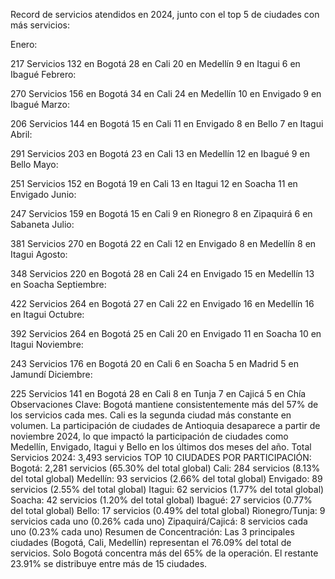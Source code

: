 Record de servicios atendidos en 2024, junto con el top 5 de ciudades con más servicios:

Enero:

217 Servicios
132 en Bogotá
28 en Cali
20 en Medellín
9 en Itagui
6 en Ibagué
Febrero:

270 Servicios
156 en Bogotá
34 en Cali
24 en Medellín
10 en Envigado
9 en Ibagué
Marzo: 

206 Servicios
144 en Bogotá
15 en Cali
11 en Envigado
8 en Bello
7 en Itagui
Abril:

291 Servicios
203 en Bogotá
23 en Cali
13 en Medellín
12 en Ibagué
9 en Bello
Mayo:

251 Servicios
152 en Bogotá
19 en Cali
13 en Itagui
12 en Soacha
11 en Envigado
Junio:

247 Servicios
159 en Bogotá
15 en Cali
9 en Rionegro
8 en Zipaquirá
6 en Sabaneta
Julio:

381 Servicios
270 en Bogotá
22 en Cali
12 en Envigado
8 en Medellín
8 en Itagui
Agosto:

348 Servicios
220 en Bogotá
28 en Cali
24 en Envigado
15 en Medellín
13 en Soacha
Septiembre:

422 Servicios
264 en Bogotá
27 en Cali
22 en Envigado
16 en Medellín
16 en Itagui
Octubre:

392 Servicios
264 en Bogotá
25 en Cali
20 en Envigado
11 en Soacha
10 en Itagui
Noviembre:

243 Servicios
176 en Bogotá
20 en Cali
6 en Soacha
5 en Madrid
5 en Jamundí
Diciembre:

225 Servicios
141 en Bogotá
28 en Cali
8 en Tunja
7 en Cajicá
5 en Chía
Observaciones Clave:
Bogotá mantiene consistentemente más del 57% de los servicios cada mes.
Cali es la segunda ciudad más constante en volumen.
La participación de ciudades de Antioquia desaparece a partir de noviembre 2024, lo que impactó la participación de ciudades como Medellín, Envigado, Itagui y Bello en los últimos dos meses del año.
Total Servicios 2024: 3,493 servicios
TOP 10 CIUDADES POR PARTICIPACIÓN:
Bogotá: 2,281 servicios (65.30% del total global)
Cali: 284 servicios (8.13% del total global)
Medellín: 93 servicios (2.66% del total global)
Envigado: 89 servicios (2.55% del total global)
Itagui: 62 servicios (1.77% del total global)
Soacha: 42 servicios (1.20% del total global)
Ibagué: 27 servicios (0.77% del total global)
Bello: 17 servicios (0.49% del total global)
Rionegro/Tunja: 9 servicios cada uno (0.26% cada uno)
Zipaquirá/Cajicá: 8 servicios cada uno (0.23% cada uno)
Resumen de Concentración:
Las 3 principales ciudades (Bogotá, Cali, Medellín) representan el 76.09% del total de servicios.
Solo Bogotá concentra más del 65% de la operación.
El restante 23.91% se distribuye entre más de 15 ciudades.
